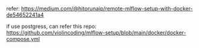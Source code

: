 refer: <a>https://medium.com/@hitorunajp/remote-mlflow-setup-with-docker-de54652241a4</a>

if use postgress, can refer this repo: <a>https://github.com/violincoding/mlflow-setup/blob/main/docker/docker-compose.yml</a>